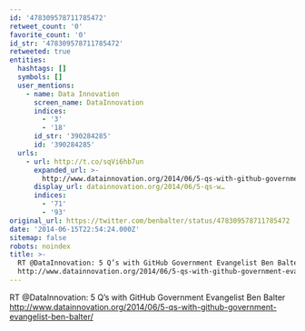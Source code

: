 ```yaml
---
id: '478309578711785472'
retweet_count: '0'
favorite_count: '0'
id_str: '478309578711785472'
retweeted: true
entities:
  hashtags: []
  symbols: []
  user_mentions:
    - name: Data Innovation
      screen_name: DataInnovation
      indices:
        - '3'
        - '18'
      id_str: '390284285'
      id: '390284285'
  urls:
    - url: http://t.co/sqVi6hb7un
      expanded_url: >-
        http://www.datainnovation.org/2014/06/5-qs-with-github-government-evangelist-ben-balter/
      display_url: datainnovation.org/2014/06/5-qs-w…
      indices:
        - '71'
        - '93'
original_url: https://twitter.com/benbalter/status/478309578711785472
date: '2014-06-15T22:54:24.000Z'
sitemap: false
robots: noindex
title: >-
  RT @DataInnovation: 5 Q’s with GitHub Government Evangelist Ben Balter
  http://www.datainnovation.org/2014/06/5-qs-with-github-government-evangelist-ben-balter/
---
```


RT @DataInnovation: 5 Q’s with GitHub Government Evangelist Ben Balter http://www.datainnovation.org/2014/06/5-qs-with-github-government-evangelist-ben-balter/